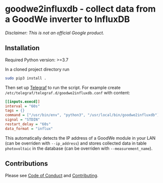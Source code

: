 # goodwe2influxdb - collect data from a GoodWe inverter to InfluxDB

*Disclaimer: This is not an official Google product.*

## Installation

Required Python version: >=3.7

In a cloned project directory run

```sh
sudo pip3 install .
```

Then set up [Telegraf] to run the script. For example create
`/etc/telegraf/telegraf.d/goodwe2influxdb.conf` with content:

```ini
[[inputs.execd]]
interval = "60s"
tags = {}
command = ["/usr/bin/env", "python3", "/usr/local/bin/goodwe2influxdb"]
signal = "STDIN"
restart_delay = "60s"
data_format = "influx"
```

This automatically detects the IP address of a GoodWe module in your LAN (can
be overriden with `--ip_address`) and stores collected data in table
`photovoltaic` in the database (can be overriden with `--measurement_name`).

[Telegraf]: https://www.influxdata.com/time-series-platform/telegraf/

## Contributions

Please see [Code of Conduct](docs/code-of-conduct.md) and [Contributing](docs/contributing.md).
